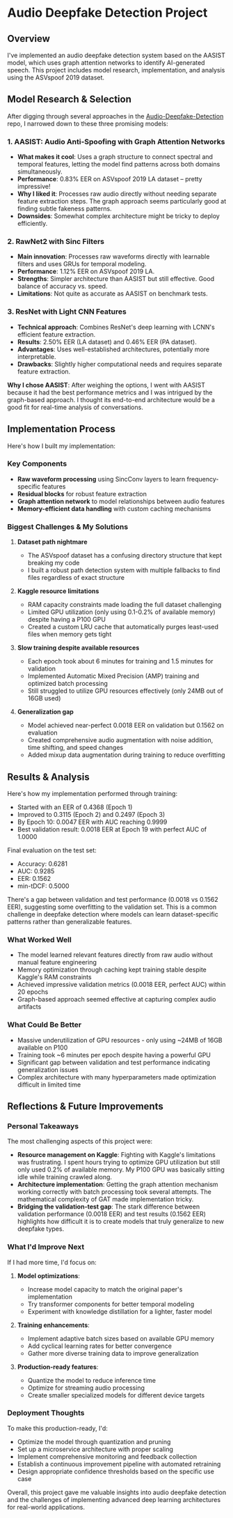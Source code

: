 # Audio Deepfake Detection Project

## Overview

I've implemented an audio deepfake detection system based on the AASIST model, which uses graph attention networks to identify AI-generated speech. This project includes model research, implementation, and analysis using the ASVspoof 2019 dataset.

## Model Research & Selection

After digging through several approaches in the [Audio-Deepfake-Detection](https://github.com/media-sec-lab/Audio-Deepfake-Detection) repo, I narrowed down to these three promising models:

### 1. AASIST: Audio Anti-Spoofing with Graph Attention Networks

* **What makes it cool**: Uses a graph structure to connect spectral and temporal features, letting the model find patterns across both domains simultaneously.
* **Performance**: 0.83% EER on ASVspoof 2019 LA dataset – pretty impressive!
* **Why I liked it**: Processes raw audio directly without needing separate feature extraction steps. The graph approach seems particularly good at finding subtle fakeness patterns.
* **Downsides**: Somewhat complex architecture might be tricky to deploy efficiently.

### 2. RawNet2 with Sinc Filters

* **Main innovation**: Processes raw waveforms directly with learnable filters and uses GRUs for temporal modeling.
* **Performance**: 1.12% EER on ASVspoof 2019 LA.
* **Strengths**: Simpler architecture than AASIST but still effective. Good balance of accuracy vs. speed.
* **Limitations**: Not quite as accurate as AASIST on benchmark tests.

### 3. ResNet with Light CNN Features

* **Technical approach**: Combines ResNet's deep learning with LCNN's efficient feature extraction.
* **Results**: 2.50% EER (LA dataset) and 0.46% EER (PA dataset).
* **Advantages**: Uses well-established architectures, potentially more interpretable.
* **Drawbacks**: Slightly higher computational needs and requires separate feature extraction.

**Why I chose AASIST**: After weighing the options, I went with AASIST because it had the best performance metrics and I was intrigued by the graph-based approach. I thought its end-to-end architecture would be a good fit for real-time analysis of conversations.

## Implementation Process

Here's how I built my implementation:

### Key Components

* **Raw waveform processing** using SincConv layers to learn frequency-specific features
* **Residual blocks** for robust feature extraction
* **Graph attention network** to model relationships between audio features
* **Memory-efficient data handling** with custom caching mechanisms

### Biggest Challenges & My Solutions

1. **Dataset path nightmare**
   * The ASVspoof dataset has a confusing directory structure that kept breaking my code
   * I built a robust path detection system with multiple fallbacks to find files regardless of exact structure

2. **Kaggle resource limitations**
   * RAM capacity constraints made loading the full dataset challenging
   * Limited GPU utilization (only using 0.1-0.2% of available memory) despite having a P100 GPU
   * Created a custom LRU cache that automatically purges least-used files when memory gets tight

3. **Slow training despite available resources**
   * Each epoch took about 6 minutes for training and 1.5 minutes for validation
   * Implemented Automatic Mixed Precision (AMP) training and optimized batch processing
   * Still struggled to utilize GPU resources effectively (only 24MB out of 16GB used)

4. **Generalization gap**
   * Model achieved near-perfect 0.0018 EER on validation but 0.1562 on evaluation
   * Created comprehensive audio augmentation with noise addition, time shifting, and speed changes
   * Added mixup data augmentation during training to reduce overfitting

## Results & Analysis

Here's how my implementation performed through training:

* Started with an EER of 0.4368 (Epoch 1)
* Improved to 0.3115 (Epoch 2) and 0.2497 (Epoch 3)
* By Epoch 10: 0.0047 EER with AUC reaching 0.9999
* Best validation result: 0.0018 EER at Epoch 19 with perfect AUC of 1.0000

Final evaluation on the test set:
* Accuracy: 0.6281
* AUC: 0.9285
* EER: 0.1562
* min-tDCF: 0.5000

There's a gap between validation and test performance (0.0018 vs 0.1562 EER), suggesting some overfitting to the validation set. This is a common challenge in deepfake detection where models can learn dataset-specific patterns rather than generalizable features.

### What Worked Well

* The model learned relevant features directly from raw audio without manual feature engineering
* Memory optimization through caching kept training stable despite Kaggle's RAM constraints
* Achieved impressive validation metrics (0.0018 EER, perfect AUC) within 20 epochs
* Graph-based approach seemed effective at capturing complex audio artifacts

### What Could Be Better

* Massive underutilization of GPU resources - only using ~24MB of 16GB available on P100
* Training took ~6 minutes per epoch despite having a powerful GPU
* Significant gap between validation and test performance indicating generalization issues
* Complex architecture with many hyperparameters made optimization difficult in limited time

## Reflections & Future Improvements

### Personal Takeaways

The most challenging aspects of this project were:

* **Resource management on Kaggle**: Fighting with Kaggle's limitations was frustrating. I spent hours trying to optimize GPU utilization but still only used 0.2% of available memory. My P100 GPU was basically sitting idle while training crawled along.
* **Architecture implementation**: Getting the graph attention mechanism working correctly with batch processing took several attempts. The mathematical complexity of GAT made implementation tricky.
* **Bridging the validation-test gap**: The stark difference between validation performance (0.0018 EER) and test results (0.1562 EER) highlights how difficult it is to create models that truly generalize to new deepfake types.

### What I'd Improve Next

If I had more time, I'd focus on:

1. **Model optimizations**:
   * Increase model capacity to match the original paper's implementation 
   * Try transformer components for better temporal modeling
   * Experiment with knowledge distillation for a lighter, faster model

2. **Training enhancements**:
   * Implement adaptive batch sizes based on available GPU memory
   * Add cyclical learning rates for better convergence
   * Gather more diverse training data to improve generalization

3. **Production-ready features**:
   * Quantize the model to reduce inference time
   * Optimize for streaming audio processing
   * Create smaller specialized models for different device targets

### Deployment Thoughts

To make this production-ready, I'd:

* Optimize the model through quantization and pruning
* Set up a microservice architecture with proper scaling
* Implement comprehensive monitoring and feedback collection
* Establish a continuous improvement pipeline with automated retraining
* Design appropriate confidence thresholds based on the specific use case

Overall, this project gave me valuable insights into audio deepfake detection and the challenges of implementing advanced deep learning architectures for real-world applications.

